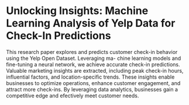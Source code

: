 # Unlocking Insights: Machine Learning Analysis of Yelp Data for Check-In Predictions

This research paper explores and predicts customer check-in behavior using the Yelp Open Dataset. Leveraging ma- chine learning models and fine-tuning a neural network, we achieve accurate check-in predictions. Valuable marketing insights are extracted, including peak check-in hours, influential factors, and location-specific trends. These insights enable businesses to optimize operations, enhance customer engagement, and attract more check-ins. By leveraging data analytics, businesses gain a competitive edge and efectively meet customer needs.
